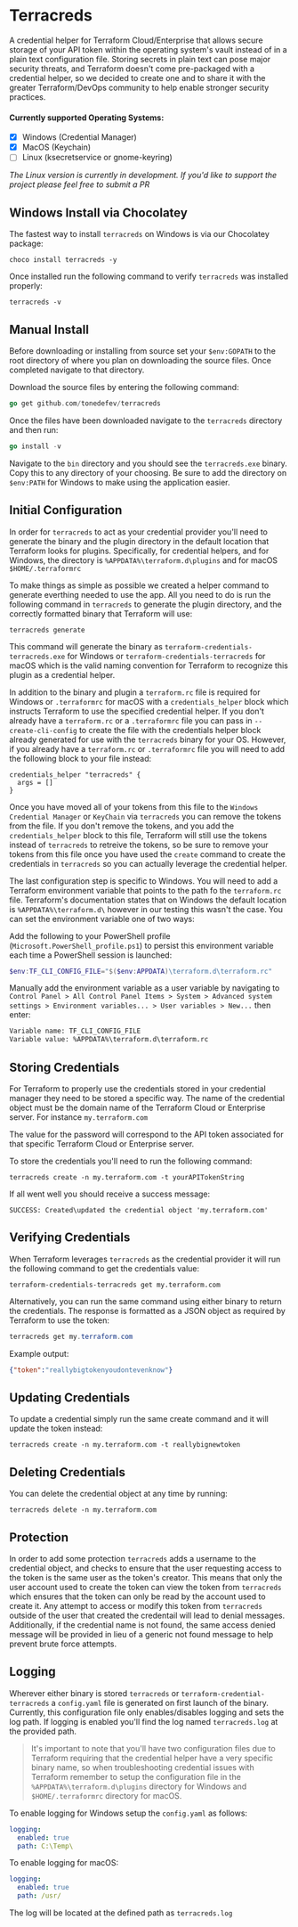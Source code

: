 # Terracreds
A credential helper for Terraform Cloud/Enterprise that allows secure storage of your API token within the operating system's vault instead of in a plain text configuration file. Storing secrets in plain text can pose major security threats, and Terraform doesn't come pre-packaged with a credential helper, so we decided to create one and to share it with the greater Terraform/DevOps community to help enable stronger security practices.

#### Currently supported Operating Systems:
- [x] Windows (Credential Manager)
- [x] MacOS (Keychain)
- [ ] Linux (ksecretservice or gnome-keyring)

*The Linux version is currently in development. If you'd like to support the project please feel free to submit a PR*

## Windows Install via Chocolatey
The fastest way to install `terracreds` on Windows is via our Chocolatey package:
```shell
choco install terracreds -y
```

Once installed run the following command to verify `terracreds` was installed properly:
```shell
terracreds -v
```

## Manual Install
Before downloading or installing from source set your `$env:GOPATH` to the root directory of where you plan on downloading the source files. Once completed navigate to that directory.

Download the source files by entering the following command:
```go
go get github.com/tonedefev/terracreds 
```

Once the files have been downloaded navigate to the `terracreds` directory and then run:
```go
go install -v
```

Navigate to the `bin` directory and you should see the `terracreds.exe` binary. Copy this to any directory of your choosing. Be sure to add the directory on `$env:PATH` for Windows to make using the application easier.

## Initial Configuration
In order for `terracreds` to act as your credential provider you'll need to generate the binary and the plugin directory in the default location that Terraform looks for plugins. Specifically, for credential helpers, and for Windows, the directory is `%APPDATA%\terraform.d\plugins` and for macOS `$HOME/.terraformrc`

To make things as simple as possible we created a helper command to generate everthing needed to use the app. All you need to do is run the following command in `terracreds` to generate the plugin directory, and the correctly formatted binary that Terraform will use:
```shell
terracreds generate
```

This command will generate the binary as `terraform-credentials-terracreds.exe` for Windows or `terraform-credentials-terracreds` for macOS which is the valid naming convention for Terraform to recognize this plugin as a credential helper.

In addition to the binary and plugin a `terraform.rc` file is required for Windows or `.terraformrc` for macOS with a `credentials_helper` block which instructs Terraform to use the specified credential helper. If you don't already have a `terraform.rc` or a `.terraformrc` file you can pass in `--create-cli-config` to create the file with the credentials helper block already generated for use with the `terracreds` binary for your OS. However, if you already have a `terraform.rc` or `.terraformrc` file you will need to add the following block to your file instead:

```hcl
credentials_helper "terracreds" {
  args = []
}
```

Once you have moved all of your tokens from this file to the `Windows Credential Manager` or `KeyChain` via `terracreds` you can remove the tokens from the file. If you don't remove the tokens, and you add the `credentials_helper` block to this file, Terraform will still use the tokens instead of `terracreds` to retreive the tokens, so be sure to remove your tokens from this file once you have used the `create` command to create the credentials in `terracreds` so you can actually leverage the credential helper.

The last configuration step is specific to Windows. You will need to add a Terraform environment variable that points to the path fo the `terraform.rc` file. Terraform's documentation states that on Windows the default location is `%APPDATA%\terraform.d\` however in our testing this wasn't the case. You can set the environment variable one of two ways:

Add the following to your PowerShell profile (`Microsoft.PowerShell_profile.ps1`) to persist this environment variable each time a PowerShell session is launched:
```powershell
$env:TF_CLI_CONFIG_FILE="$($env:APPDATA)\terraform.d\terraform.rc"
```

Manually add the environment variable as a user variable by navigating to `Control Panel > All Control Panel Items > System > Advanced system settings > Environment variables... > User variables > New...` then enter:

```txt
Variable name: TF_CLI_CONFIG_FILE
Variable value: %APPDATA%\terraform.d\terraform.rc
```

## Storing Credentials
For Terraform to properly use the credentials stored in your credential manager they need to be stored a specific way. The name of the credential object must be the domain name of the Terraform Cloud or Enterprise server. For instance `my.terraform.com`

The value for the password will correspond to the API token associated for that specific Terraform Cloud or Enterprise server.

To store the credentials you'll need to run the following command:
```shell
terracreds create -n my.terraform.com -t yourAPITokenString
```

If all went well you should receive a success message:
```
SUCCESS: Created\updated the credential object 'my.terraform.com'
```

## Verifying Credentials
When Terraform leverages `terracreds` as the credential provider it will run the following command to get the credentials value:
```shell
terraform-credentials-terracreds get my.terraform.com
```

Alternatively, you can run the same command using either binary to return the credentials. The response is formatted as a JSON object as required by Terraform to use the token:
```powershell
terracreds get my.terraform.com
```

Example output:
```json
{"token":"reallybigtokenyoudontevenknow"}
```

## Updating Credentials
To update a credential simply run the same create command and it will update the token instead:
```shell
terracreds create -n my.terraform.com -t reallybignewtoken
```

## Deleting Credentials
You can delete the credential object at any time by running:
```shell
terracreds delete -n my.terraform.com
```

## Protection
In order to add some protection `terracreds` adds a username to the credential object, and checks to ensure that the user requesting access to the token is the same user as the token's creator. This means that only the user account used to create the token can view the token from `terracreds` which ensures that the token can only be read by the account used to create it. Any attempt to access or modify this token from `terracreds` outside of the user that created the credentail will lead to denial messages. Additionally, if the credential name is not found, the same access denied message will be provided in lieu of a generic not found message to help prevent brute force attempts.

## Logging
Wherever either binary is stored `terracreds` or `terraform-credential-terracreds` a `config.yaml` file is generated on first launch of the binary. Currently, this configuration file only enables/disables logging and sets the log path. If logging is enabled you'll find the log named `terracreds.log` at the provided path. 
>It's important to note that you'll have two configuration files due to Terraform requiring that the credential helper have a very specific binary name, so when troubleshooting credential issues with Terraform remember to setup the configuration file in the `%APPDATA%\terraform.d\plugins` directory for Windows and `$HOME/.terraformrc` directory for macOS.

To enable logging for Windows setup the `config.yaml` as follows:
```yaml
logging:
  enabled: true
  path: C:\Temp\
```

To enable logging for macOS:
```yaml
logging:
  enabled: true
  path: /usr/
```

The log will be located at the defined path as `terracreds.log`